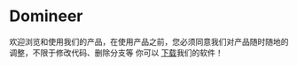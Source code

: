 # Domineer
欢迎浏览和使用我们的产品，在使用产品之前，您必须同意我们对产品随时随地的调整，不限于修改代码、删除分支等
你可以
<a href="releases">下载</a>我们的软件！
